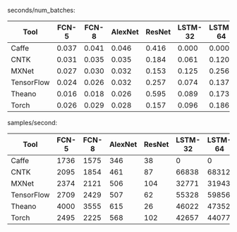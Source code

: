 seconds/num_batches:

| Tool | FCN-5 | FCN-8 | AlexNet | ResNet | LSTM-32 | LSTM-64 |
|------|-------|-------|---------|--------|---------|---------|
|Caffe| 0.037 | 0.041 | 0.046 | 0.416 | 0.000 | 0.000 |
|CNTK| 0.031 | 0.035 | 0.035 | 0.184 | 0.061 | 0.120 |
|MXNet| 0.027 | 0.030 | 0.032 | 0.153 | 0.125 | 0.256 |
|TensorFlow| 0.024 | 0.026 | 0.032 | 0.257 | 0.074 | 0.137 |
|Theano| 0.016 | 0.018 | 0.026 | 0.595 | 0.089 | 0.173 |
|Torch| 0.026 | 0.029 | 0.028 | 0.157 | 0.096 | 0.186 |


samples/second:

| Tool | FCN-5 | FCN-8 | AlexNet | ResNet | LSTM-32 | LSTM-64 |
|------|-------|-------|---------|--------|---------|---------|
|Caffe| 1736 | 1575 | 346 | 38 | 0 | 0 |
|CNTK| 2095 | 1854 | 461 | 87 | 66838 | 68312 |
|MXNet| 2374 | 2121 | 506 | 104 | 32771 | 31943 |
|TensorFlow| 2709 | 2429 | 507 | 62 | 55328 | 59856 |
|Theano| 4000 | 3555 | 615 | 26 | 46022 | 47352 |
|Torch| 2495 | 2225 | 568 | 102 | 42657 | 44077 |

